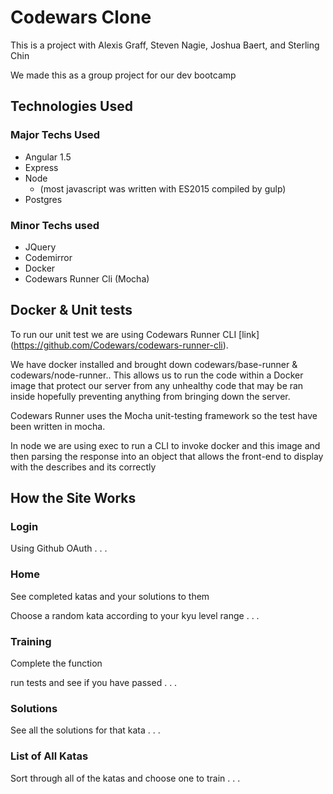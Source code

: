 # Codewars Clone

This is a project with 
Alexis Graff, 
Steven Nagie, 
Joshua Baert, and 
Sterling Chin

We made this as a group project for our dev bootcamp

## Technologies Used


### Major Techs Used

* Angular 1.5
* Express
* Node
  * (most javascript was written with ES2015 compiled by gulp)
* Postgres

### Minor Techs used

* JQuery
* Codemirror
* Docker
* Codewars Runner Cli (Mocha)

## Docker & Unit tests

To run our unit test we are using Codewars Runner CLI [link] (https://github.com/Codewars/codewars-runner-cli).

We have docker installed and brought down codewars/base-runner & codewars/node-runner.. This allows us to run the code within a Docker image that protect our server from any unhealthy code that may be ran inside hopefully preventing anything from bringing down the server.

Codewars Runner uses the Mocha unit-testing framework so the test have been written in mocha. 

In node we are using exec to run a CLI to invoke docker and this image and then parsing the response into an object that allows the front-end to display with the describes and its correctly

## How the Site Works

### Login

Using Github OAuth . . . 

### Home

See completed katas and your solutions to them

Choose a random kata according to your kyu level range . . .

### Training

Complete the function

run tests and see if you have passed . . .

### Solutions 

See all the solutions for that kata . . .

### List of All Katas 

Sort through all of the katas and choose one to train . . .
